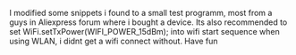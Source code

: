I modified some snippets i found to a small test programm, most from a guys in Aliexpress forum where i bought a device.
Its also recommended to set WiFi.setTxPower(WIFI_POWER_15dBm); into wifi start sequence when using WLAN, i didnt get a wifi connect without.
Have fun
